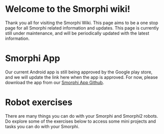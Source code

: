 # Welcome to the Smorphi wiki!

Thank you all for visiting the Smorphi Wiki. This page aims to be a one stop page for all Smorphi related information and updates. This page is currently still under maintenance, and will be periodically updated with the latest information. 

# Smorphi App

Our current Android app is still being approved by the Google play store, and we will update the link here when the app is approved. For now, please download the app from our [Smorphi App Github](https://github.com/WefaaRobotics/Smorphi-App-Android/tree/main/SimpleBluetoothTerminal-final/app/release). 

# Robot exercises

There are many things you can do with your Smorphi and Smorphi2 robots. Do explore some of the exercises below to access some mini projects and tasks you can do with your Smorphi.

